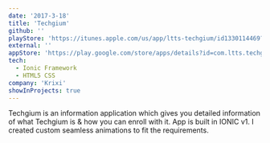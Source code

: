 ```yaml
---
date: '2017-3-18'
title: 'Techgium'
github: ''
playStore: 'https://itunes.apple.com/us/app/ltts-techgium/id1330114469?mt=8'
external: ''
appStore: 'https://play.google.com/store/apps/details?id=com.ltts.techgium'
tech:
  - Ionic Framework
  - HTML5 CSS
company: 'Krixi'
showInProjects: true
---
```


Techgium is an information application which gives you detailed information of what Techgium is & how you can enroll with it. App is built in IONIC v1. I created custom seamless animations to fit the requirements.
